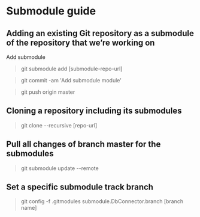 # Submodule guide

## Adding an existing Git repository as a submodule of the repository that we’re working on

Add submodule

> git submodule add [submodule-repo-url]

> git commit -am 'Add submodule module'

> git push origin master

## Cloning a repository including its submodules
> git clone --recursive [repo-url]


## Pull all changes of branch master for the submodules
> git submodule update --remote


## Set a specific submodule track branch   

> git config -f .gitmodules submodule.DbConnector.branch [branch name]

